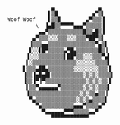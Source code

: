 ```
              ▄              ▄    
             ▌▒█           ▄▀▒▌   
Woof Woof    ▌▒▒█        ▄▀▒▒▒▐   
         \  ▐▄█▒▒▀▀▀▀▄▄▄▀▒▒▒▒▒▐   
          ▄▄▀▒▒▒▒▒▒▒▒▒▒▒█▒▒▄█▒▐   
        ▄▀▒▒▒░░░▒▒▒░░░▒▒▒▀██▀▒▌   
       ▐▒▒▒▄▄▒▒▒▒▒▒▒▒▒▒▒▒▒▒▒▀▄▒▌  
       ▌░░▌█▀▒▒▒▒▒▄▀█▄▒▒▒▒▒▒▒█▒▐  
      ▐░░░▒▒▒▒▒▒▒▒▌██▀▒▒░░░▒▒▒▀▄▌ 
      ▌░▒▒▒▒▒▒▒▒▒▒▒▒▒▒░░░░░░▒▒▒▒▌ 
     ▌▒▒▒▄██▄▒▒▒▒▒▒▒▒░░░░░░░░▒▒▒▐ 
     ▐▒▒▐▄█▄█▌▒▒▒▒▒▒▒▒▒▒░▒░▒░▒▒▒▒▌
     ▐▒▒▐▀▐▀▒▒▒▒▒▒▒▒▒▒▒▒▒░▒░▒░▒▒▐ 
      ▌▒▒▀▄▄▄▄▄▄▀▒▒▒▒▒▒▒░▒░▒░▒▒▒▌ 
      ▐▒▒▒▒▒▒▒▒▒▒▒▒▒▒▒▒░▒░▒▒▄▒▒▐  
       ▀▄▒▒▒▒▒▒▒▒▒▒▒▒▒░▒░▒▄▒▒▒▒▌  
         ▀▄▒▒▒▒▒▒▒▒▒▒▄▄▄▀▒▒▒▒▄▀   
           ▀▄▄▄▄▄▄▀▀▀▒▒▒▒▒▄▄▀     
              ▀▀▀▀▀▀▀▀▀▀▀▀        
```
<!--
**GodSaveTheDoge/GodSaveTheDoge** is a ✨ _special_ ✨ repository because its `README.md` (this file) appears on your GitHub profile.

Here are some ideas to get you started:

- 🔭 I’m currently working on ...
- 🌱 I’m currently learning ...
- 👯 I’m looking to collaborate on ...
- 🤔 I’m looking for help with ...
- 💬 Ask me about ...
- 📫 How to reach me: ...
- 😄 Pronouns: ...
- ⚡ Fun fact: ...
-->

